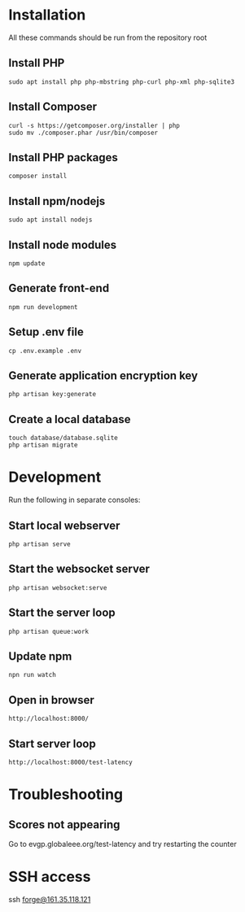 # Installation
All these commands should be run from the repository root
## Install PHP
	sudo apt install php php-mbstring php-curl php-xml php-sqlite3
## Install Composer
	curl -s https://getcomposer.org/installer | php
	sudo mv ./composer.phar /usr/bin/composer
## Install PHP packages
	composer install
## Install npm/nodejs
	sudo apt install nodejs
## Install node modules
	npm update
## Generate front-end
	npm run development
## Setup .env file
    cp .env.example .env

## Generate application encryption key
	php artisan key:generate

## Create a local database
	touch database/database.sqlite
	php artisan migrate

# Development
Run the following in separate consoles:
## Start local webserver
	php artisan serve
## Start the websocket server
	php artisan websocket:serve
## Start the server loop
	php artisan queue:work
## Update npm
	npn run watch
## Open in browser
    http://localhost:8000/
## Start server loop
    http://localhost:8000/test-latency
    


# Troubleshooting
## Scores not appearing
Go to evgp.globaleee.org/test-latency and try restarting the counter

# SSH access
ssh forge@161.35.118.121

